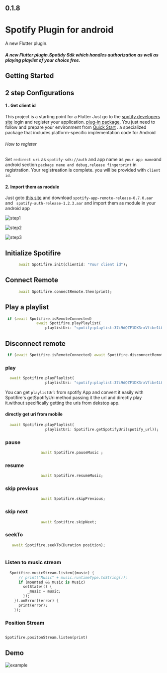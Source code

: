## 0.1.8

# Spotify Plugin for android


A new Flutter plugin.
##### A new Flutter plugin.Spotidy Sdk which handles authorization as well as playing playlist of your choice free.


## Getting Started
## 2 step  Configurations
#### 1 .  Get client id


This project is a starting point for a Flutter
   Just go to the [spotify developers site](https://developer.spotify.com/dashboard) login and register your application.
[plug-in package](https://flutter.dev/developing-packages/),
   You just need to follow and prepare your environment from [Quick Start](https://developer.spotify.com/documentation/android/quick-start/) .
a specialized package that includes platform-specific implementation code for Android 
   
###### How to register
Set  `redirect uri` as `spotify-sdk://auth` and app name as `your app name`and android section `package name and debug,release fingerprint` in registration.
Your registreation is complete.
you will be provided with `client id`. 


#### 2. Import them as module

  Just goto [this site](https://github.com/spotify/android-sdk/releases) and download  `spotify-app-remote-release-0.7.0.aar` and ` spotify-auth-release-1.2.3.aar` and import them as module in your android app

  ![step1](https://developer.spotify.com/assets/new-module.png)

  ![step2](https://developer.spotify.com/assets/import-jar.png)

  ![step3](https://developer.spotify.com/assets/create-new-module.png)




## Initialize Spotifire

```dart
      await Spotifire.init(clientid: "Your client id");
```
## Connect Remote

```dart
      await Spotifire.connectRemote.then(print);
```
## Play a playlist

```dart 
 if (await Spotifire.isRemoteConnected)
              await Spotifire.playPlaylist(
                  playlistUri: "spotify:playlist:37i9dQZF1DX3rxVfibe1L0");
```

## Disconnect remote


```dart
 if (await Spotifire.isRemoteConnected) await Spotifire.disconnectRemote;
```
### play 
```dart
  await Spotifire.playPlaylist(
                  playlistUri: "spotify:playlist:37i9dQZF1DX3rxVfibe1L0");
```

You can get `playlistUrl` from spotify App and convert it easily with Spotifire's getSpotifyUri method passing it
the url and directly play it.without specifically getting the uris from dekstop app.  

#### directly get uri from mobile 

```dart
  await Spotifire.playPlaylist(
                  playlistUri: Spotifire.getSpotifyUri(spotify_url));
```


### pause
```dart
                await Spotifire.pauseMusic ;
```

### resume
```dart
                await Spotifire.resumeMusic;
```

### skip previous

```dart
                await Spotifire.skipPrevious;
```
### skip next

```dart
                await Spotifire.skipNext;
```

### seekTo

```dart
   await Spotifire.seekTo(Duration position);
   
```


### Listen to music stream

```dart
  Spotifire.musicStream.listen((music) {
      // print("Music" + music.runtimeType.toString());
      if (mounted && music is Music)
        setState(() {
          _music = music;
        });
    }).onError((error) {
      print(error);
    });
```

### Position Stream 

```dart

Spotifire.positonStream.listen(print)

```


## Demo


![example](https://raw.githubusercontent.com/OmkarSsawant/Simple_Solutions/master/Assets/sootify.gif)
